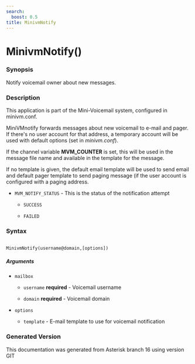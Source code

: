 ```yaml
---
search:
  boost: 0.5
title: MinivmNotify
---
```


# MinivmNotify()

### Synopsis

Notify voicemail owner about new messages.

### Description

This application is part of the Mini-Voicemail system, configured in minivm.conf.<br>

MiniVMnotify forwards messages about new voicemail to e-mail and pager. If there's no user account for that address, a temporary account will be used with default options (set in *minivm.conf*).<br>

If the channel variable **MVM\_COUNTER** is set, this will be used in the message file name and available in the template for the message.<br>

If no template is given, the default email template will be used to send email and default pager template to send paging message (if the user account is configured with a paging address.<br>


* `MVM_NOTIFY_STATUS` - This is the status of the notification attempt<br>

    * `SUCCESS`

    * `FAILED`

### Syntax


```

MinivmNotify(username@domain,[options])
```
##### Arguments


* `mailbox`

    * `username` **required** - Voicemail username<br>

    * `domain` **required** - Voicemail domain<br>

* `options`

    * `template` - E-mail template to use for voicemail notification<br>



### Generated Version

This documentation was generated from Asterisk branch 16 using version GIT 